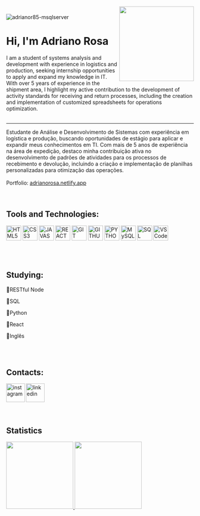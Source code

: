 <img align="center" alt="adrianor85-msqlserver"  src="https://komarev.com/ghpvc/?username=adrianor85&style=flat-square">
<img align="right" width="200px" style="margin-top: -20px" src="https://i.ibb.co/7Kkwy2v/my-Cartoon-removebg-preview.png">

# Hi, I'm Adriano Rosa
I am a student of systems analysis and development with experience in logistics and production, seeking internship opportunities to apply and expand my knowledge in IT. With over 5 years of experience in the shipment area, I highlight my active contribution to the development of activity standards for receiving and return processes, including the creation and implementation of customized spreadsheets for operations optimization.
<br>
<br>

<hr>
 Estudante de Análise e Desenvolvimento de Sistemas com experiência em logística e produção, buscando oportunidades de estágio para aplicar e expandir meus conhecimentos em TI. Com mais de 5 anos de experiência na área de expedição, destaco minha contribuição ativa no desenvolvimento de padrões de atividades para os processos de recebimento e devolução, incluindo a criação e implementação de planilhas personalizadas para otimização das operações. 
 <br>
 <br>
 <div>
 Portfolio: <a href="https://adrianorosa.netlify.app/" target="_blank"> adrianorosa.netlify.app </a> 
 </div>
 <br>
 <br>
                  
##  Tools and Technologies:
<img width="40px" src="https://cdn.jsdelivr.net/gh/devicons/devicon/icons/html5/html5-original-wordmark.svg" title = "HTML5"/></code>
<img width="40px" src="https://cdn.jsdelivr.net/gh/devicons/devicon/icons/css3/css3-original-wordmark.svg" title = "CSS3"/></code>
<img width="40px" src="https://cdn.jsdelivr.net/gh/devicons/devicon/icons/javascript/javascript-original.svg" title = "JAVASCRIPT"/></code>
<img width="40px" src="https://cdn.jsdelivr.net/gh/devicons/devicon/icons/react/react-original.svg" title = "REACT"/></code>
<img width="40px" src="https://cdn.jsdelivr.net/gh/devicons/devicon/icons/git/git-original.svg" title = "GIT"/></code>
<img width="40px" src="https://cdn.jsdelivr.net/gh/devicons/devicon/icons/github/github-original.svg" title = "GITHUB"/></code>
<img width="40px" src="https://cdn.jsdelivr.net/gh/devicons/devicon/icons/python/python-original.svg" title = "PYTHON"/></code>
<img width="40px" src="https://cdn.jsdelivr.net/gh/devicons/devicon/icons/mysql/mysql-original.svg" title = "MySQL"/></code> 
<img width="40px" src="https://cdn.jsdelivr.net/gh/devicons/devicon/icons/sqldeveloper/sqldeveloper-original.svg" title = "SQL"/></code>
<img width="40px" src="https://cdn.jsdelivr.net/gh/devicons/devicon/icons/vscode/vscode-original.svg" title = "VSCode"/></code>


<br>
<br>

## Studying:
<div display="inline-block">
  <div>
  <p align="left">🔸RESTful Node
  <p align="left">🔸SQL
  <p align="left">🔸Python
  <p align="left">🔸React
  <p align="left">🔸Inglês
  </div>
<br>
<br>
  
 ## Contacts:
 <div display="inline-block"> 
  <a href="https://www.instagram.com/adriano.rosa85/">
    <img align="left" width="50x" src="https://i.ibb.co/G7HMptV/instagram.png" alt="instagram" style="vertical-align:top;">
  </a> 
  <a href="https://www.linkedin.com/in/adriano-rosa-741979182/">
    <img width="50x" src="https://i.ibb.co/nc27BHD/linkedin.png" alt="linkedin" style="vertical-align:top;">
  </a>
</div>
 
 <br>
<br>

## Statistics
<div>
<a href="https://github.com/adrianor85">
<img height="180em" src="https://github-readme-stats.vercel.app/api/top-langs/?username=adrianor85&layout=compact&langs_count=7&theme=dracula"/>
<img height="180em" src="https://github-readme-stats.vercel.app/api?username=adrianor85&show_icons=true&theme=dracula&include_all_commits=true&count_private=true"/>
</div>
